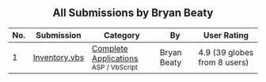 ﻿<div align="center">

## All Submissions by Bryan Beaty

</div>

No.  | Submission | Category | By   | User Rating
---- | ---------- | -------- | ---- | -----------
1 | [Inventory\.vbs<br />](https://github.com/Planet-Source-Code/bryan-beaty-inventory-vbs__4-7259) | [Complete Applications<br /><sup>ASP / VbScript</sup>](../ByCategory/complete-applications__4-7.md) | Bryan Beaty | 4.9 (39 globes from 8 users)
